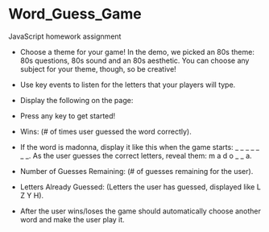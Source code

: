 # Word_Guess_Game
JavaScript homework assignment

- Choose a theme for your game! In the demo, we picked an 80s theme: 80s questions, 80s sound and an 80s aesthetic. You can choose any subject for your theme, though, so be creative!

- Use key events to listen for the letters that your players will type.

- Display the following on the page:

- Press any key to get started!

- Wins: (# of times user guessed the word correctly).

- If the word is madonna, display it like this when the game starts: _ _ _ _ _ _ _.
As the user guesses the correct letters, reveal them: m a d o _  _ a.

- Number of Guesses Remaining: (# of guesses remaining for the user).

- Letters Already Guessed: (Letters the user has guessed, displayed like L Z Y H).

- After the user wins/loses the game should automatically choose another word and make the user play it.
